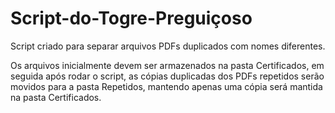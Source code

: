 # Script-do-Togre-Preguiçoso
Script criado para separar arquivos PDFs duplicados com nomes diferentes.

Os arquivos inicialmente devem ser armazenados na pasta Certificados, em seguida após rodar o script, as cópias duplicadas dos PDFs repetidos serão movidos para a pasta Repetidos, mantendo apenas uma cópia será mantida na pasta Certificados.
